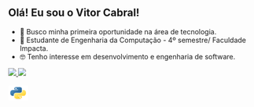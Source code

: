 ## Olá! Eu sou o Vitor Cabral!


- 🔭 Busco minha primeira oportunidade na área de tecnologia.
- 🌱 Estudante de Engenharia da Computação - 4º semestre/ Faculdade Impacta.
- 🤓 Tenho interesse em desenvolvimento e engenharia de software.

 <div>
  <a href="https://github.com/Cabrauzz">
  <img height="180em" src="https://github-readme-stats.vercel.app/api?username=Cabrauzz&show_icons=false&theme=dark&include_all_commits=true&count_private=true"/>
  <img height="180em" src="https://github-readme-stats.vercel.app/api/top-langs/?username=Cabrauzz&layout=compact&langs_count=7&theme=dark"/>
</div>
<div style="display: inline_block"><br>
  <img align="center" alt="Vitor-Python" height="30" width="40" src="https://raw.githubusercontent.com/devicons/devicon/master/icons/python/python-original.svg">
</div>
  
